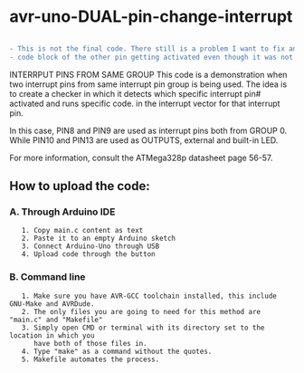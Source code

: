 # avr-uno-DUAL-pin-change-interrupt

```diff

- This is not the final code. There still is a problem I want to fix and that is the turn OFF 
- code block of the other pin getting activated even though it was not ON previously.
```

INTERRPUT PINS FROM SAME GROUP
This code is a demonstration when two interrupt pins from same interrupt
pin group is being used. The idea is to create a checker in which it
detects which specific interrupt  pin# activated and runs specific code.
in the interrupt vector for that interrupt pin.

In this case, PIN8 and PIN9 are used as interrupt pins both from GROUP 0.
While PIN10 and PIN13 are used as OUTPUTS, external and built-in LED.

For more information, consult the ATMega328p datasheet page 56-57.
 
 ## How to upload the code:
### A. Through Arduino IDE
       1. Copy main.c content as text
       2. Paste it to an empty Arduino sketch
       3. Connect Arduino-Uno through USB
       4. Upload code through the button
    
       
### B. Command line
       1. Make sure you have AVR-GCC toolchain installed, this include GNU-Make and AVRDude.
       2. The only files you are going to need for this method are "main.c" and "Makefile"
       3. Simply open CMD or terminal with its directory set to the location in which you
          have both of those files in.
       4. Type "make" as a command without the quotes.
       5. Makefile automates the process.

